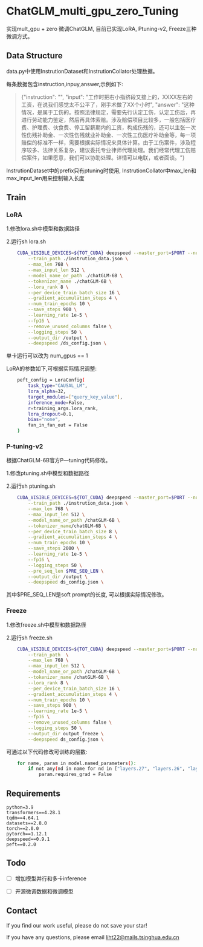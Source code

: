 <!--
 * @Author: lihaitao
 * @Date: 2023-05-08 17:52:50
 * @LastEditors: Do not edit
 * @LastEditTime: 2023-05-09 14:34:49
 * @FilePath: /lht/ChatGLM_LoRA/README.md
-->

# ChatGLM_multi_gpu_zero_Tuning

实现mult_gpu + zero 微调ChatGLM, 目前已实现LoRA, Ptuning-v2, Freeze三种微调方式。


## Data Structure

data.py中使用InstrutionDataset和InstrutionCollator处理数据。

每条数据包含instruction,inpuy,answer,示例如下:

> {"instruction": "", "input": "工作时把右小指挤段又接上的，XXXX左右的工资，在说我们感觉太不公平了，刚手术做了XX个小时", "answer": "这种情况，是属于工伤的。按照法律规定，需要先行认定工伤，认定工伤后，再进行劳动能力鉴定，然后再具体索赔。涉及赔偿项目比较多，一般包括医疗费、护理费、伙食费、停工留薪期内的工资，构成伤残的，还可以主张一次性伤残补助金、一次性伤残就业补助金、一次性工伤医疗补助金等，每一项赔偿的标准不一样，需要根据实际情况来具体计算。由于工伤案件，涉及程序较多、法律关系复杂，建议委托专业律师代理处理。我们经常代理工伤赔偿案件，如果愿意，我们可以协助处理。详情可以电联，或者面谈。"}

InstrutionDataset中的prefix只有ptuning时使用, InstrutionCollator中max_len和max_input_len用来控制输入长度

## Train

### LoRA

1.修改lora.sh中模型和数据路径

2.运行sh lora.sh
```bash
    CUDA_VISIBLE_DEVICES=${TOT_CUDA} deepspeed --master_port=$PORT --num_gpus=3 lora.py \
        --train_path ./instrution_data.json \
        --max_len 768 \
        --max_input_len 512 \
        --model_name_or_path ./chatGLM-6B \
        --tokenizer_name ./chatGLM-6B \
        --lora_rank 8 \
        --per_device_train_batch_size 16 \
        --gradient_accumulation_steps 4 \
        --num_train_epochs 10 \
        --save_steps 900 \
        --learning_rate 1e-5 \
        --fp16 \
        --remove_unused_columns false \
        --logging_steps 50 \
        --output_dir /output \
        --deepspeed /ds_config.json \
```
单卡运行可以改为 num_gpus == 1

LoRA的参数如下,可根据实际情况调整:

```bash
    peft_config = LoraConfig(
        task_type="CAUSAL_LM",
        lora_alpha=32,  
        target_modules=["query_key_value"],
        inference_mode=False,
        r=training_args.lora_rank,
        lora_dropout=0.1,
        bias="none",
        fan_in_fan_out = False
    )
```

### P-tuning-v2

根据ChatGLM-6B官方P—tuning代码修改。

1.修改ptuning.sh中模型和数据路径

2.运行sh ptuning.sh
```bash
    CUDA_VISIBLE_DEVICES=${TOT_CUDA} deepspeed --master_port=$PORT --num_gpus=2 finetune_ptuning.py \
        --train_path ./instrution_data.json \
        --max_len 768 \
        --max_input_len 512 \
        --model_name_or_path /chatGLM-6B \
        --tokenizer_name/chatGLM-6B \
        --per_device_train_batch_size 8 \
        --gradient_accumulation_steps 4 \
        --num_train_epochs 10 \
        --save_steps 2000 \
        --learning_rate 1e-5 \
        --fp16 \
        --logging_steps 50 \
        --pre_seq_len $PRE_SEQ_LEN \
        --output_dir /output \
        --deepspeed ds_config.json \
```

其中$PRE_SEQ_LEN是soft prompt的长度, 可以根据实际情况修改。

### Freeze

1.修改freeze.sh中模型和数据路径

2.运行sh freeze.sh

```bash
    CUDA_VISIBLE_DEVICES=${TOT_CUDA} deepspeed --master_port=$PORT --num_gpus=3 finetune_freeze.py \
        --train_path  \
        --max_len 768 \
        --max_input_len 512 \
        --model_name_or_path /chatGLM-6B \
        --tokenizer_name /chatGLM-6B \
        --lora_rank 8 \
        --per_device_train_batch_size 16 \
        --gradient_accumulation_steps 4 \
        --num_train_epochs 10 \
        --save_steps 900 \
        --learning_rate 1e-5 \
        --fp16 \
        --remove_unused_columns false \
        --logging_steps 50 \
        --output_dir output_freeze \
        --deepspeed ds_config.json \
```

可通过以下代码修改可训练的层数:
```bash
    for name, param in model.named_parameters():
        if not any(nd in name for nd in ["layers.27", "layers.26", "layers.25", "layers.24", "layers.23"]):
            param.requires_grad = False
```

## Requirements

```
python=3.9
transformers==4.28.1
tqdm==4.64.1
datasets==2.8.0
torch==2.0.0
pytorch==1.12.1
deepspeed==0.9.1
peft==0.2.0 
```

## Todo

- [ ] 增加模型并行和多卡inference

- [ ] 开源微调数据和微调模型


## Contact

If you find our work useful, please do not save your star!

If you have any questions, please email liht22@mails.tsinghua.edu.cn